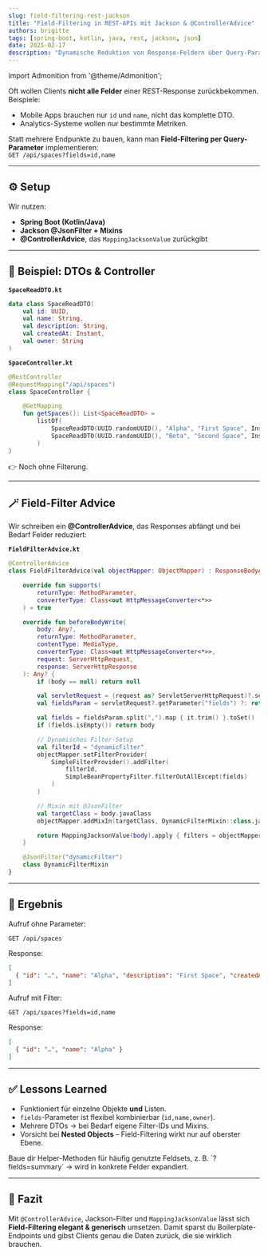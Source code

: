 ```yaml
---
slug: field-filtering-rest-jackson
title: "Field-Filtering in REST-APIs mit Jackson & @ControllerAdvice"
authors: brigitte
tags: [spring-boot, kotlin, java, rest, jackson, json]
date: 2025-02-17
description: "Dynamische Reduktion von Response-Feldern über Query-Parameter – elegante Lösung mit Mixins und MappingJacksonValue."
---
```


import Admonition from '@theme/Admonition';

Oft wollen Clients **nicht alle Felder** einer REST-Response zurückbekommen.  
Beispiele:
- Mobile Apps brauchen nur `id` und `name`, nicht das komplette DTO.  
- Analytics-Systeme wollen nur bestimmte Metriken.  
<!--truncate-->
Statt mehrere Endpunkte zu bauen, kann man **Field-Filtering per Query-Parameter** implementieren:  
`GET /api/spaces?fields=id,name`

---

## ⚙️ Setup
Wir nutzen:
- **Spring Boot (Kotlin/Java)**  
- **Jackson @JsonFilter + Mixins**  
- **@ControllerAdvice**, das `MappingJacksonValue` zurückgibt  

---

## 🔗 Beispiel: DTOs & Controller

**`SpaceReadDTO.kt`**
```kotlin
data class SpaceReadDTO(
    val id: UUID,
    val name: String,
    val description: String,
    val createdAt: Instant,
    val owner: String
)
````

**`SpaceController.kt`**

```kotlin
@RestController
@RequestMapping("/api/spaces")
class SpaceController {

    @GetMapping
    fun getSpaces(): List<SpaceReadDTO> =
        listOf(
            SpaceReadDTO(UUID.randomUUID(), "Alpha", "First Space", Instant.now(), "Brigitte"),
            SpaceReadDTO(UUID.randomUUID(), "Beta", "Second Space", Instant.now(), "Alex")
        )
}
```

👉 Noch ohne Filterung.

---

## 🪄 Field-Filter Advice

Wir schreiben ein **@ControllerAdvice**, das Responses abfängt und bei Bedarf Felder reduziert:

**`FieldFilterAdvice.kt`**

```kotlin
@ControllerAdvice
class FieldFilterAdvice(val objectMapper: ObjectMapper) : ResponseBodyAdvice<Any> {

    override fun supports(
        returnType: MethodParameter,
        converterType: Class<out HttpMessageConverter<*>>
    ) = true

    override fun beforeBodyWrite(
        body: Any?,
        returnType: MethodParameter,
        contentType: MediaType,
        converterType: Class<out HttpMessageConverter<*>>,
        request: ServerHttpRequest,
        response: ServerHttpResponse
    ): Any? {
        if (body == null) return null

        val servletRequest = (request as? ServletServerHttpRequest)?.servletRequest
        val fieldsParam = servletRequest?.getParameter("fields") ?: return body

        val fields = fieldsParam.split(",").map { it.trim() }.toSet()
        if (fields.isEmpty()) return body

        // Dynamisches Filter-Setup
        val filterId = "dynamicFilter"
        objectMapper.setFilterProvider(
            SimpleFilterProvider().addFilter(
                filterId,
                SimpleBeanPropertyFilter.filterOutAllExcept(fields)
            )
        )

        // Mixin mit @JsonFilter
        val targetClass = body.javaClass
        objectMapper.addMixIn(targetClass, DynamicFilterMixin::class.java)

        return MappingJacksonValue(body).apply { filters = objectMapper.serializationConfig.filterProvider }
    }

    @JsonFilter("dynamicFilter")
    class DynamicFilterMixin
}
```

---

## 🚀 Ergebnis

Aufruf ohne Parameter:

```http
GET /api/spaces
```

Response:

```json
[
  { "id": "…", "name": "Alpha", "description": "First Space", "createdAt": "…", "owner": "Brigitte" }
]
```

Aufruf mit Filter:

```http
GET /api/spaces?fields=id,name
```

Response:

```json
[
  { "id": "…", "name": "Alpha" }
]
```

---

## ✅ Lessons Learned

* Funktioniert für einzelne Objekte **und** Listen.
* `fields`-Parameter ist flexibel kombinierbar (`id,name,owner`).
* Mehrere DTOs → bei Bedarf eigene Filter-IDs und Mixins.
* Vorsicht bei **Nested Objects** – Field-Filtering wirkt nur auf oberster Ebene.

<Admonition type="tip" title="Pro Tipp">
Baue dir Helper-Methoden für häufig genutzte Feldsets, z. B. `?fields=summary` → wird in konkrete Felder expandiert.
</Admonition>

---

## 📌 Fazit

Mit `@ControllerAdvice`, Jackson-Filter und `MappingJacksonValue` lässt sich **Field-Filtering elegant & generisch** umsetzen.
Damit sparst du Boilerplate-Endpoints und gibst Clients genau die Daten zurück, die sie wirklich brauchen.
